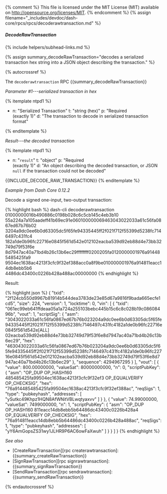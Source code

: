 {% comment %}
This file is licensed under the MIT License (MIT) available on
http://opensource.org/licenses/MIT.
{% endcomment %}
{% assign filename="_includes/devdoc/dash-core/rpcs/rpcs/decoderawtransaction.md" %}

##### DecodeRawTransaction
{% include helpers/subhead-links.md %}

{% assign summary_decodeRawTransaction="decodes a serialized transaction hex string into a JSON object describing the transaction." %}

{% autocrossref %}

The `decoderawtransaction` RPC {{summary_decodeRawTransaction}}

*Parameter #1---serialized transaction in hex*

{% itemplate ntpd1 %}
- n: "Serialized Transaction"
  t: "string (hex)"
  p: "Required<br>(exactly 1)"
  d: "The transaction to decode in serialized transaction format"

{% enditemplate %}

*Result---the decoded transaction*

{% itemplate ntpd1 %}
- n: "`result`"
  t: "object"
  p: "Required<br>(exactly 1)"
  d: "An object describing the decoded transaction, or JSON `null` if the transaction could not be decoded"

{{INCLUDE_DECODE_RAW_TRANSACTION}}
{% enditemplate %}

*Example from Dash Core 0.12.2*

Decode a signed one-input, two-output transaction:

{% highlight bash %}
dash-cli decoderawtransaction 01000000016b490886c0198b028c6c5cb145c4eb3b10\
55a224a7a105aadeff41b69ec91e060100000069463043022033a61c56fa0867ed67b76b02\
3204a9dc0ee6b0d63305dc5f65fe94335445ff2f021f712f55399d5238fc7146497c431fc4\
182a1de0b96fc22716e0845f561d542e012102eacba539d92eb88d4e73bb32749d79f53f6e\
8d7947ac40a71bd4b26c13b6ec29ffffffff0200205fa0120000001976a914485485425fa9\
9504ec1638ac4213f3cfc9f32ef388acc0a8f9be010000001976a914811eacc14db8ebb5b6\
4486dc43400c0226b428a488ac00000000
{% endhighlight %}

Result:

{% highlight json %}
{
  "txid": "2f124cb550d9967b81914b544dea3783de23e85d67a9816f9bada665ecfe1cd5",
  "size": 224,
  "version": 1,
  "locktime": 0,
  "vin": [
    {
      "txid": "061ec99eb641ffdeaa05a1a724a255103bebc445b15c6c8c028b19c08608496b",
      "vout": 1,
      "scriptSig": {
        "asm": "3043022033a61c56fa0867ed67b76b023204a9dc0ee6b0d63305dc5f65fe94335445ff2f021f712f55399d5238fc7146497c431fc4182a1de0b96fc22716e0845f561d542e[ALL] 02eacba539d92eb88d4e73bb32749d79f53f6e8d7947ac40a71bd4b26c13b6ec29",
        "hex": "463043022033a61c56fa0867ed67b76b023204a9dc0ee6b0d63305dc5f65fe94335445ff2f021f712f55399d5238fc7146497c431fc4182a1de0b96fc22716e0845f561d542e012102eacba539d92eb88d4e73bb32749d79f53f6e8d7947ac40a71bd4b26c13b6ec29"
      },
      "sequence": 4294967295
    }
  ],
  "vout": [
    {
      "value": 800.00000000,
      "valueSat": 80000000000,
      "n": 0,
      "scriptPubKey": {
        "asm": "OP_DUP OP_HASH160 485485425fa99504ec1638ac4213f3cfc9f32ef3 OP_EQUALVERIFY OP_CHECKSIG",
        "hex": "76a914485485425fa99504ec1638ac4213f3cfc9f32ef388ac",
        "reqSigs": 1,
        "type": "pubkeyhash",
        "addresses": [
          "ySutkc49Khpz1HQN8AfWNitVBLwqtyaxvv"
        ]
      }
    },
    {
      "value": 74.99000000,
      "valueSat": 7499000000,
      "n": 1,
      "scriptPubKey": {
        "asm": "OP_DUP OP_HASH160 811eacc14db8ebb5b64486dc43400c0226b428a4 OP_EQUALVERIFY OP_CHECKSIG",
        "hex": "76a914811eacc14db8ebb5b64486dc43400c0226b428a488ac",
        "reqSigs": 1,
        "type": "pubkeyhash",
        "addresses": [
          "yY6AmGopsZS31wy1JLHR9P6AC6owFaXwuh"
        ]
      }
    }
  ]
}
{% endhighlight %}

*See also*

* [CreateRawTransaction][rpc createrawtransaction]: {{summary_createRawTransaction}}
* [SignRawTransaction][rpc signrawtransaction]: {{summary_signRawTransaction}}
* [SendRawTransaction][rpc sendrawtransaction]: {{summary_sendRawTransaction}}

{% endautocrossref %}
